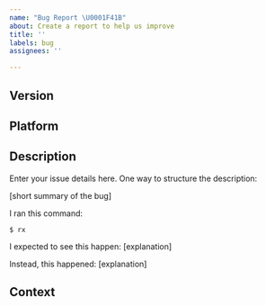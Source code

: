 ```yaml
---
name: "Bug Report \U0001F41B"
about: Create a report to help us improve
title: ''
labels: bug
assignees: ''

---
```


## Version
<!--- List the version of `rx` here. -->

## Platform
<!--- The output of `uname -a` (UNIX), or version and 32 or 64-bit (Windows) -->

## Description
Enter your issue details here.
One way to structure the description:

[short summary of the bug]

I ran this command:

```console
$ rx
```

I expected to see this happen: [explanation]

Instead, this happened: [explanation]

## Context
<!--- How has this bug affected you? What were you trying to accomplish?
         Feel free to add any screenshots here, if relevant. -->
